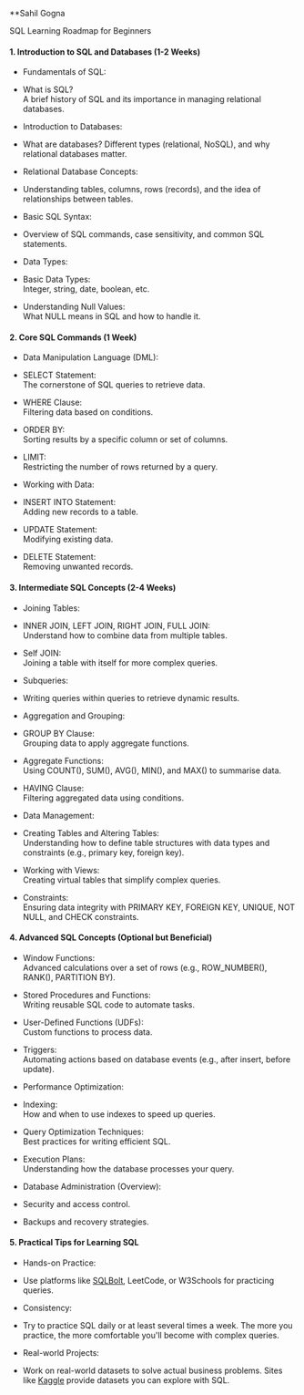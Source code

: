 **Sahil Gogna 

SQL Learning Roadmap for Beginners

#### 1. Introduction to SQL and Databases (1-2 Weeks)

- Fundamentals of SQL:
    

- What is SQL?  
    A brief history of SQL and its importance in managing relational databases.
    
- Introduction to Databases:
    

- What are databases? Different types (relational, NoSQL), and why relational databases matter.
    

- Relational Database Concepts:
    

- Understanding tables, columns, rows (records), and the idea of relationships between tables.
    

- Basic SQL Syntax:
    

- Overview of SQL commands, case sensitivity, and common SQL statements.
    

- Data Types:
    

- Basic Data Types:  
    Integer, string, date, boolean, etc.
    
- Understanding Null Values:  
    What NULL means in SQL and how to handle it.
    

#### 2. Core SQL Commands (1 Week)

- Data Manipulation Language (DML):
    

- SELECT Statement:  
    The cornerstone of SQL queries to retrieve data.
    
- WHERE Clause:  
    Filtering data based on conditions.
    
- ORDER BY:  
    Sorting results by a specific column or set of columns.
    
- LIMIT:  
    Restricting the number of rows returned by a query.
    

- Working with Data:
    

- INSERT INTO Statement:  
    Adding new records to a table.
    
- UPDATE Statement:  
    Modifying existing data.
    
- DELETE Statement:  
    Removing unwanted records.
    

  
  

#### 3. Intermediate SQL Concepts (2-4 Weeks)

- Joining Tables:
    

- INNER JOIN, LEFT JOIN, RIGHT JOIN, FULL JOIN:  
    Understand how to combine data from multiple tables.
    
- Self JOIN:  
    Joining a table with itself for more complex queries.
    

- Subqueries:
    

- Writing queries within queries to retrieve dynamic results.
    

- Aggregation and Grouping:
    

- GROUP BY Clause:  
    Grouping data to apply aggregate functions.
    
- Aggregate Functions:  
    Using COUNT(), SUM(), AVG(), MIN(), and MAX() to summarise data.
    
- HAVING Clause:  
    Filtering aggregated data using conditions.
    

- Data Management:
    

- Creating Tables and Altering Tables:  
    Understanding how to define table structures with data types and constraints (e.g., primary key, foreign key).
    
- Working with Views:  
    Creating virtual tables that simplify complex queries.
    
- Constraints:  
    Ensuring data integrity with PRIMARY KEY, FOREIGN KEY, UNIQUE, NOT NULL, and CHECK constraints.
    

#### 4. Advanced SQL Concepts (Optional but Beneficial)

- Window Functions:  
    Advanced calculations over a set of rows (e.g., ROW_NUMBER(), RANK(), PARTITION BY).
    
- Stored Procedures and Functions:  
    Writing reusable SQL code to automate tasks.
    
- User-Defined Functions (UDFs):  
    Custom functions to process data.
    
- Triggers:  
    Automating actions based on database events (e.g., after insert, before update).
    
- Performance Optimization:
    

- Indexing:  
    How and when to use indexes to speed up queries.
    
- Query Optimization Techniques:  
    Best practices for writing efficient SQL.
    
- Execution Plans:  
    Understanding how the database processes your query.
    

- Database Administration (Overview):
    

- Security and access control.
    
- Backups and recovery strategies.
    

#### 5. Practical Tips for Learning SQL

- Hands-on Practice:
    

- Use platforms like [SQLBolt](https://sqlbolt.com), LeetCode, or W3Schools for practicing queries.
    

- Consistency:
    

- Try to practice SQL daily or at least several times a week. The more you practice, the more comfortable you'll become with complex queries.
    

- Real-world Projects:
    

- Work on real-world datasets to solve actual business problems. Sites like [Kaggle](https://www.kaggle.com) provide datasets you can explore with SQL.
    

  
  
